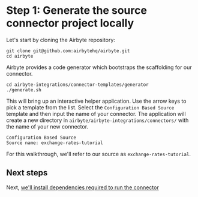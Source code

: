 # Step  1: Generate the source connector project locally

Let's start by cloning the Airbyte repository:

```
git clone git@github.com:airbytehq/airbyte.git
cd airbyte
```

Airbyte provides a code generator which bootstraps the scaffolding for our connector.

```
cd airbyte-integrations/connector-templates/generator
./generate.sh
```

This will bring up an interactive helper application. Use the arrow keys to pick a template from the list. Select the `Configuration Based Source` template and then input the name of your connector. The application will create a new directory in `airbyte/airbyte-integrations/connectors/` with the name of your new connector.

```
Configuration Based Source
Source name: exchange-rates-tutorial
```

For this walkthrough, we'll refer to our source as `exchange-rates-tutorial`.

## Next steps

Next, [we'll install dependencies required to run the connector](2-install-dependencies.md)